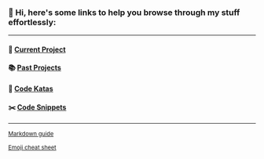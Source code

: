 ### 👋 Hi, here's some links to help you browse through my stuff effortlessly:

<hr/>

#### :seedling: [Current Project](https://github.com/kevinngth/projects-index)

#### :books: [Past Projects](https://github.com/kevinngth/kevinngth/blob/master/past-projects.md)

#### :sushi: [Code Katas](https://github.com/kevinngth/kevinngth/blob/master/code-katas.md)

#### :scissors: [Code Snippets](https://github.com/kevinngth/snippets)

<!--
To-do list:
fill up past projects page
-->
<hr/>
<sup><a href="https://github.com/adam-p/markdown-here/wiki/markdown-cheatsheet">Markdown guide</a></sup>

<sup><a href="https://www.webfx.com/tools/emoji-cheat-sheet/">Emoji cheat sheet</a></sup>
